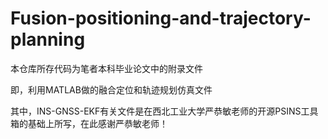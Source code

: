 # Fusion-positioning-and-trajectory-planning
本仓库所存代码为笔者本科毕业论文中的附录文件

即，利用MATLAB做的融合定位和轨迹规划仿真文件

其中，INS-GNSS-EKF有关文件是在西北工业大学严恭敏老师的开源PSINS工具箱的基础上所写，在此感谢严恭敏老师！
